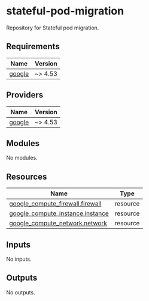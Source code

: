 # stateful-pod-migration

Repository for Stateful pod migration.

<!-- BEGINNING OF PRE-COMMIT-TERRAFORM DOCS HOOK -->
## Requirements

| Name | Version |
|------|---------|
| <a name="requirement_google"></a> [google](#requirement\_google) | ~> 4.53 |

## Providers

| Name | Version |
|------|---------|
| <a name="provider_google"></a> [google](#provider\_google) | ~> 4.53 |

## Modules

No modules.

## Resources

| Name | Type |
|------|------|
| [google_compute_firewall.firewall](https://registry.terraform.io/providers/hashicorp/google/latest/docs/resources/compute_firewall) | resource |
| [google_compute_instance.instance](https://registry.terraform.io/providers/hashicorp/google/latest/docs/resources/compute_instance) | resource |
| [google_compute_network.network](https://registry.terraform.io/providers/hashicorp/google/latest/docs/resources/compute_network) | resource |

## Inputs

No inputs.

## Outputs

No outputs.
<!-- END OF PRE-COMMIT-TERRAFORM DOCS HOOK -->

